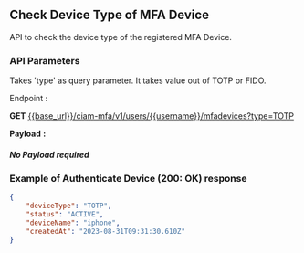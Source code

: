 ## Check Device Type of MFA Device

API to check the device type of the registered MFA Device.

### API Parameters

Takes 'type' as query parameter. It takes value out of TOTP or FIDO.

<!--
type: tab
titles: Request, Response
-->

Endpoint **:**

**GET** [{{base_url}}/ciam-mfa/v1/users/{{username}}/mfadevices?type=TOTP](../api/?type=get&path=/users/{username}/mfadevices&branch=stage&version=2.0.0)

**Payload** **:**

##### No Payload required

<!--
type: tab
-->

### Example of Authenticate Device (200: OK) response

```json
{
    "deviceType": "TOTP",
    "status": "ACTIVE",
    "deviceName": "iphone",
    "createdAt": "2023-08-31T09:31:30.610Z"
}
```
<!-- type: tab-end -->